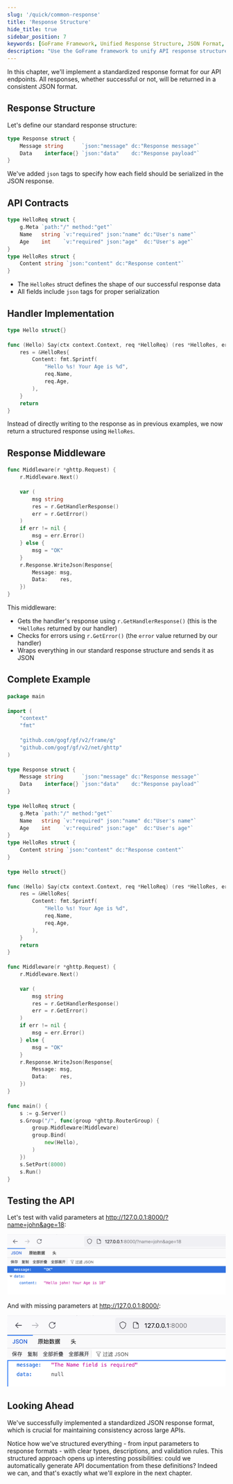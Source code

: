```yaml
---
slug: '/quick/common-response'
title: 'Response Structure'
hide_title: true
sidebar_position: 7
keywords: [GoFrame Framework, Unified Response Structure, JSON Format, API Data Structure, Route Callback Function, Middleware Definition, Execution Result, Error Handling, Example Code, API Documentation Generation]
description: "Use the GoFrame framework to unify API response structures to return data in JSON format, define API data structures and route callback functions, handle execution results using middleware, and provide complete example code. By applying these methods, you can achieve a unified data format encapsulation in business projects, simplifying the API documentation generation and maintenance process."
---
```


In this chapter, we'll implement a standardized response format for our API endpoints. All responses, whether successful or not, will be returned in a consistent JSON format.

## Response Structure

Let's define our standard response structure:
```go
type Response struct {
    Message string      `json:"message" dc:"Response message"`
    Data    interface{} `json:"data"    dc:"Response payload"`
}
```
We've added `json` tags to specify how each field should be serialized in the JSON response.

## API Contracts
```go
type HelloReq struct {
    g.Meta `path:"/" method:"get"`
    Name   string `v:"required" json:"name" dc:"User's name"`
    Age    int    `v:"required" json:"age"  dc:"User's age"`
}
type HelloRes struct {
    Content string `json:"content" dc:"Response content"`
}
```
- The `HelloRes` struct defines the shape of our successful response data
- All fields include `json` tags for proper serialization

## Handler Implementation
```go
type Hello struct{}

func (Hello) Say(ctx context.Context, req *HelloReq) (res *HelloRes, err error) {
    res = &HelloRes{
        Content: fmt.Sprintf(
            "Hello %s! Your Age is %d",
            req.Name,
            req.Age,
        ),
    }
    return
}
```
Instead of directly writing to the response as in previous examples, we now return a structured response using `HelloRes`.

## Response Middleware

```go
func Middleware(r *ghttp.Request) {
    r.Middleware.Next()

    var (
        msg string
        res = r.GetHandlerResponse()
        err = r.GetError()
    )
    if err != nil {
        msg = err.Error()
    } else {
        msg = "OK"
    }
    r.Response.WriteJson(Response{
        Message: msg,
        Data:    res,
    })
}
```
This middleware:
- Gets the handler's response using `r.GetHandlerResponse()` (this is the `*HelloRes` returned by our handler)
- Checks for errors using `r.GetError()` (the `error` value returned by our handler)
- Wraps everything in our standard response structure and sends it as JSON

## Complete Example

```go title="main.go"
package main

import (
    "context"
    "fmt"

    "github.com/gogf/gf/v2/frame/g"
    "github.com/gogf/gf/v2/net/ghttp"
)

type Response struct {
    Message string      `json:"message" dc:"Response message"`
    Data    interface{} `json:"data"    dc:"Response payload"`
}

type HelloReq struct {
    g.Meta `path:"/" method:"get"`
    Name   string `v:"required" json:"name" dc:"User's name"`
    Age    int    `v:"required" json:"age"  dc:"User's age"`
}
type HelloRes struct {
    Content string `json:"content" dc:"Response content"`
}

type Hello struct{}

func (Hello) Say(ctx context.Context, req *HelloReq) (res *HelloRes, err error) {
    res = &HelloRes{
        Content: fmt.Sprintf(
            "Hello %s! Your Age is %d",
            req.Name,
            req.Age,
        ),
    }
    return
}

func Middleware(r *ghttp.Request) {
    r.Middleware.Next()

    var (
        msg string
        res = r.GetHandlerResponse()
        err = r.GetError()
    )
    if err != nil {
        msg = err.Error()
    } else {
        msg = "OK"
    }
    r.Response.WriteJson(Response{
        Message: msg,
        Data:    res,
    })
}

func main() {
    s := g.Server()
    s.Group("/", func(group *ghttp.RouterGroup) {
        group.Middleware(Middleware)
        group.Bind(
            new(Hello),
        )
    })
    s.SetPort(8000)
    s.Run()
}
```

## Testing the API

Let's test with valid parameters at http://127.0.0.1:8000/?name=john&age=18:

![img_3.png](img_3.png)

And with missing parameters at http://127.0.0.1:8000/:

![img_5.png](img_5.png)

## Looking Ahead

We've successfully implemented a standardized JSON response format, which is crucial for maintaining consistency across large APIs. 

Notice how we've structured everything - from input parameters to response formats - with clear types, descriptions, and validation rules. This structured approach opens up interesting possibilities: could we automatically generate API documentation from these definitions? Indeed we can, and that's exactly what we'll explore in the next chapter.